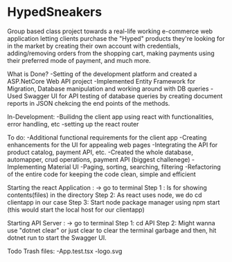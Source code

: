 # HypedSneakers
Group based class project towards a real-life working e-commerce web application letting clients purchase the "Hyped" products they're looking 
for in the market by creating their own account with credentials, adding/removing orders from the shopping cart, 
making payments using their preferred mode of payment, and much more. 

What is Done?
-Setting of the development platform and created a ASP.NetCore Web API project 
-Implemented Entity Framework for Migration, Database manipulation and working around with DB queries 
-Used Swagger UI for API testing of database queries by creating document reports in JSON chekcing the end points of the methods.

In-Development:
-Builidng the client app using react with functionalities, error handling, etc 
-setting up the react router

To do:
-Additional functional requirements for the client app
-Creating enhancements for the UI for appealing web pages
-Integrating the API for product catalog, payment API, etc.
-Created the whole database, automapper, crud operations, payment API (biggest challenege) 
-Implementing Material UI 
-Paging, sorting, searching, filtering
-Refactoring of the entire code for keeping the code clean, simple and efficient

Starting the react Application :
-> go to terminal 
Step 1 : ls for showing contents(files) in the directory
Step 2: As react uses node, we do cd clientapp in our case
Step 3: Start node package manager using npm start (this would start the local host for our clientapp)

Starting API Server :
-> go to terminal
Step 1: cd API 
Step 2: Might wanna use "dotnet clear" or just clear to clear the terminal garbage and then,
        hit dotnet run to start the Swagger UI.

Todo Trash files:
-App.test.tsx
-logo.svg


